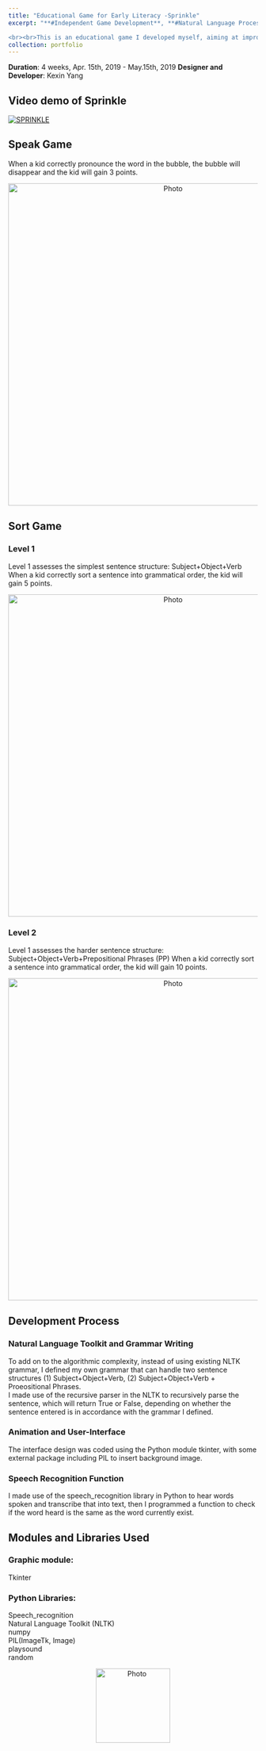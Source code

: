 ```yaml
---
title: "Educational Game for Early Literacy -Sprinkle" 
excerpt: "**#Independent Game Development**, **#Natural Language Processing**,<br> **#Speech Recognition**, **#Python Programming**

<br><br>This is an educational game I developed myself, aiming at improving kids' early literacy, with gamified activities including pronouncing words and sorting sentences.<br/><img src='https://kexin-yang.github.io/images/Sprinkle/1.png?raw=true' alt='Photo' style='width: 650px;'/>"  
collection: portfolio  
--- 
```


**Duration**: 4 weeks, Apr. 15th, 2019 - May.15th, 2019 
**Designer and Developer**: Kexin Yang


## Video demo of Sprinkle

[![SPRINKLE](https://kexin-yang.github.io/images/Sprinkle/1playVideo.png?raw=true)](https://youtu.be/rKN3eWOOxNw "CameraMaster")



## Speak Game

When a kid correctly pronounce the word in the bubble, the bubble will disappear and the kid will gain 3 points.
 <p align="center">
 <img src="https://kexin-yang.github.io/images/Sprinkle/2.png?raw=true" alt="Photo" style="width: 650px;"/>  
</p>

## Sort Game

### Level 1
Level 1 assesses the simplest sentence structure: Subject+Object+Verb
When a kid correctly sort a sentence into grammatical order, the kid will gain 5 points.

 <p align="center">
 <img src="https://kexin-yang.github.io/images/Sprinkle/3.png?raw=true" alt="Photo" style="width: 650px;"/>  
</p>


### Level 2
Level 1 assesses the harder sentence structure: Subject+Object+Verb+Prepositional Phrases (PP)
When a kid correctly sort a sentence into grammatical order, the kid will gain 10 points.
 <p align="center">
 <img src="https://kexin-yang.github.io/images/Sprinkle/4.png?raw=true" alt="Photo" style="width: 650px;"/>  
</p>



## Development Process

### Natural Language Toolkit and Grammar Writing
To add on to the algorithmic complexity, instead of using existing NLTK grammar, I defined my own grammar that can handle two sentence structures (1) Subject+Object+Verb, (2) Subject+Object+Verb + Proeositional Phrases.  
I made use of the recursive parser in the NLTK to recursively parse the sentence, which will return True or False, depending on whether the sentence entered is in accordance with the grammar I defined.


### Animation and User-Interface 
The interface design was coded using the Python module tkinter, with some external package including PIL to insert background image.  

### Speech Recognition Function
I made use of the speech_recognition library in Python to hear words spoken and transcribe that into text, then I programmed a function to check if the word heard is the same as the word currently exist. 


## Modules and Libraries Used
### Graphic module:
Tkinter
### Python Libraries:
Speech_recognition  
Natural Language Toolkit (NLTK)  
numpy  
PIL(ImageTk, Image)  
playsound  
random

<p align="center">
 <img src="https://kexin-yang.github.io/images/Sprinkle/end1.jpeg?raw=true" alt="Photo" style="width: 150px;"/>  
</p>

  




